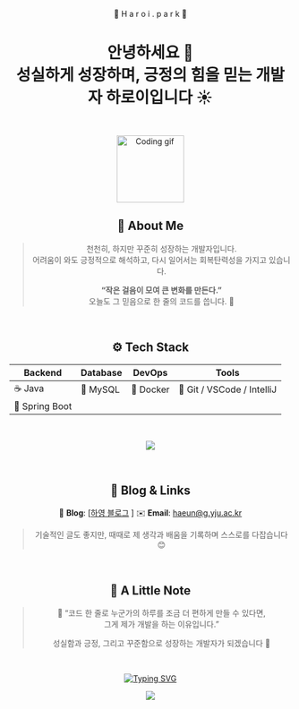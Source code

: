 <div align="center">
  
 🌸 H a r o i . p a r k 🌸 

<h1 align="center">안녕하세요 👋 <br> 성실하게 성장하며, 긍정의 힘을 믿는 개발자 하로이입니다 ☀️</h1>

</br>
<p align="center">
  <img src="https://media.giphy.com/media/WUlplcMpOCEmTGBtBW/giphy.gif" width="120" alt="Coding gif"/>
</p>

## 🌱 About Me

> 천천히, 하지만 꾸준히 성장하는 개발자입니다.  
> 어려움이 와도 긍정적으로 해석하고, 다시 일어서는 회복탄력성을 가지고 있습니다.  
>  
> **“작은 걸음이 모여 큰 변화를 만든다.”**  
> 오늘도 그 믿음으로 한 줄의 코드를 씁니다. 🌿

</br>

## ⚙️ Tech Stack

<div align="center">

| Backend | Database | DevOps | Tools |
|----------|-----------|--------|--------|
| ☕ Java | 🐬 MySQL | 🐳 Docker | 🧩 Git / VSCode / IntelliJ |
| 🌿 Spring Boot | | | |

</div>
</br>
<p align="center">
  <img src="https://skillicons.dev/icons?i=java,spring,mysql,docker,git,vscode,idea" />
</p>

</br>

## 📝 Blog & Links

📘 **Blog**: [[하영 블로그](https://ha-yeong.tistory.com/)  ]
✉️ **Email**: haeun@g.yju.ac.kr

> 기술적인 글도 좋지만, 때때로 제 생각과 배움을 기록하며 스스로를 다잡습니다 😊  

</br>

## 🌸 A Little Note

> 💬 “코드 한 줄로 누군가의 하루를 조금 더 편하게 만들 수 있다면,  
> 그게 제가 개발을 하는 이유입니다.”  
>  
> 성실함과 긍정, 그리고 꾸준함으로 성장하는 개발자가 되겠습니다 🌼

</br>

<p align="center">
  <a href="https://git.io/typing-svg">
    <img src="https://readme-typing-svg.demolab.com?font=Fira+Code&size=24&pause=1000&color=F7F7F7&width=435&lines=Thank+you+for+visiting+!" alt="Typing SVG" />
  </a>
</p>

<p align="center">
  <img src="https://capsule-render.vercel.app/api?type=waving&color=0:89f7fe,100:66a6ff&height=90&section=footer"/>
</p>




<!--
**kakaeve/kakaeve** is a ✨ _special_ ✨ repository because its `README.md` (this file) appears on your GitHub profile.
Here are some ideas to get you started:
- 🔭 I’m currently working on ...
- 🌱 I’m currently learning ...
- 👯 I’m looking to collaborate on ...
- 🤔 I’m looking for help with ...
- 💬 Ask me about ...
- 📫 How to reach me: ...
- 😄 Pronouns: ...
- ⚡ Fun fact: ...
-->

</div>
